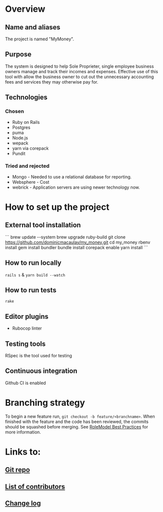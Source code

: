 # Overview
## Name and aliases
The project is named "MyMoney".

## Purpose
The system is designed to help Sole Proprieter, single employee business owners manage and track their incomes and expenses. Effective use of this tool with allow the business owner to cut out the unnecessary accounting fees and services they may otherwise pay for.

## Technologies
### Chosen
* Ruby on Rails
* Postgres
* puma
* Node.js
* wepack
* yarn via corepack
* Pundit

### Tried and rejected
* Mongo - Needed to use a relational database for reporting.
* Websphere - Cost
* webrick - Application servers are using newer technology now.

# How to set up the project
## External tool installation
\```
brew update --system
brew upgrade ruby-build
git clone https://github.com/dominicmacaulay/my_money.git
cd my_money
rbenv install
gem install bundler
bundle install
corepack enable
yarn install
\```

## How to run locally
`rails s`
&
`yarn build --watch`


## How to run tests
`rake`

## Editor plugins
* Rubocop linter

## Testing tools
RSpec is the tool used for testing

## Continuous integration
Github CI is enabled

# Branching strategy
To begin a new feature run, `git checkout -b feature/<branchname>`.
When finished with the feature and the code has been reviewed, the commits should be squashed before merging. See [RoleModel Best Practices](https://github.com/RoleModel/BestPractices) for more information.

# Links to:
## [Git repo](https://github.com/dominicmacaulay/my_money)
## [List of contributors](http://github.com/RoleModel)
## [Change log](file://./docs/change_log.md)
